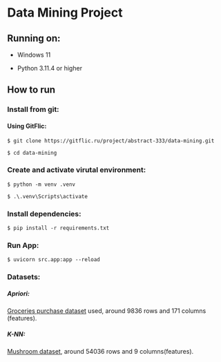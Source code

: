 # Data Mining Project

## Running on:
* Windows 11

* Python 3.11.4 or higher

## How to run

### Install from git:

#### Using GitFlic:

```shell
$ git clone https://gitflic.ru/project/abstract-333/data-mining.git

$ cd data-mining
```

### Create and activate virutal environment:

```shell
$ python -m venv .venv

$ .\.venv\Scripts\activate
```

### Install dependencies:

```shell
$ pip install -r requirements.txt
```

### Run App:

```shell
$ uvicorn src.app:app --reload
```

### Datasets:
##### Apriori:
[Groceries purchase dataset](https://www.kaggle.com/datasets/earthian/grocery-dataset) used, around 9836 rows and 171 columns (features).

##### K-NN:
[Mushroom dataset](https://www.kaggle.com/datasets/prishasawhney/mushroom-dataset), around 54036 rows and 9 columns(features).


 